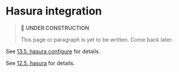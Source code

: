 # Hasura integration

> 🚧 **UNDER CONSTRUCTION**
>
> This page or paragraph is yet to be written. Come back later.

See [13.5. hasura configure](../../cli/hasura-configure.md) for details.

See [12.5. hasura](../../config/hasura.md) for details.
